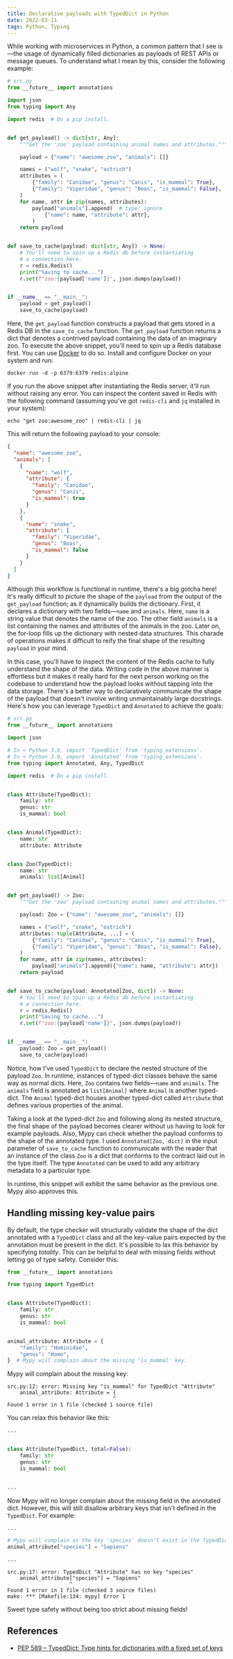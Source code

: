 ```yaml
---
title: Declarative payloads with TypedDict in Python
date: 2022-03-11
tags: Python, Typing
---
```


While working with microservices in Python, a common pattern that I see is—the usage of
dynamically filled dictionaries as payloads of REST APIs or message queues. To
understand what I mean by this, consider the following example:


```python
# src.py
from __future__ import annotations

import json
from typing import Any

import redis  # Do a pip install.


def get_payload() -> dict[str, Any]:
    """Get the 'zoo' payload containing animal names and attributes."""

    payload = {"name": "awesome_zoo", "animals": []}

    names = ("wolf", "snake", "ostrich")
    attributes = (
        {"family": "Canidae", "genus": "Canis", "is_mammal": True},
        {"family": "Viperidae", "genus": "Boas", "is_mammal": False},
    )
    for name, attr in zip(names, attributes):
        payload["animals"].append(  # type: ignore
            {"name": name, "attribute": attr},
        )
    return payload


def save_to_cache(payload: dict[str, Any]) -> None:
    # You'll need to spin up a Redis db before instantiating
    # a connection here.
    r = redis.Redis()
    print("Saving to cache...")
    r.set(f"zoo:{payload['name']}", json.dumps(payload))


if __name__ == "__main__":
    payload = get_payload()
    save_to_cache(payload)
```

Here, the `get_payload` function constructs a payload that gets stored in a Redis DB in
the `save_to_cache` function. The `get_payload` function returns a dict that denotes a
contrived payload containing the data of an imaginary zoo. To execute the above snippet,
you'll need to spin up a Redis database first. You can use
[Docker](https://www.docker.com/) to do so. Install and configure Docker on your system
and run:

```
docker run -d -p 6379:6379 redis:alpine
```

If you run the above snippet after instantiating the Redis server, it'll run without
raising any error. You can inspect the content saved in Redis with the following command
(assuming you've got `redis-cli` and `jq` installed in your system):

```
echo "get zoo:awesome_zoo" | redis-cli | jq
```

This will return the following payload to your console:

```json
{
  "name": "awesome_zoo",
  "animals": [
    {
      "name": "wolf",
      "attribute": {
        "family": "Canidae",
        "genus": "Canis",
        "is_mammal": true
      }
    },
    {
      "name": "snake",
      "attribute": {
        "family": "Viperidae",
        "genus": "Boas",
        "is_mammal": false
      }
    }
  ]
}
```

Although this workflow is functional in runtime, there's a big gotcha here! It's really
difficult to picture the shape of the `payload` from the output of the `get_payload`
function; as it dynamically builds the dictionary. First, it declares a dictionary with
two fields—`name` and `animals`. Here, `name` is a string value that denotes the name of
the zoo. The other field `animals` is a list containing the names and attributes of the
animals in the zoo. Later on, the for-loop fills up the dictionary with nested data
structures. This charade of operations makes it difficult to reify the final shape of
the resulting `payload` in your mind.

In this case, you'll have to inspect the content of the Redis cache to fully understand
the shape of the data. Writing code in the above manner is effortless but it makes it
really hard for the next person working on the codebase to understand how the payload
looks without tapping into the data storage. There's a better way to declaratively
communicate the shape of the payload that doesn't involve writing unmaintainably large
docstrings. Here's how you can leverage `TypedDict` and `Annotated` to achieve the goals:

```python
# src.py
from __future__ import annotations

import json

# In < Python 3.8, import 'TypedDict' from 'typing_extensions'.
# In < Python 3.9, import 'Annotated' from 'typing_extensions'.
from typing import Annotated, Any, TypedDict

import redis  # Do a pip install.


class Attribute(TypedDict):
    family: str
    genus: str
    is_mammal: bool


class Animal(TypedDict):
    name: str
    attribute: Attribute


class Zoo(TypedDict):
    name: str
    animals: list[Animal]


def get_payload() -> Zoo:
    """Get the 'zoo' payload containing animal names and attributes."""

    payload: Zoo = {"name": "awesome_zoo", "animals": []}

    names = ("wolf", "snake", "ostrich")
    attributes: tuple[Attribute, ...] = (
        {"family": "Canidae", "genus": "Canis", "is_mammal": True},
        {"family": "Viperidae", "genus": "Boas", "is_mammal": False},
    )
    for name, attr in zip(names, attributes):
        payload["animals"].append({"name": name, "attribute": attr})
    return payload


def save_to_cache(payload: Annotated[Zoo, dict]) -> None:
    # You'll need to spin up a Redis db before instantiating
    # a connection here.
    r = redis.Redis()
    print("Saving to cache...")
    r.set(f"zoo:{payload['name']}", json.dumps(payload))


if __name__ == "__main__":
    payload: Zoo = get_payload()
    save_to_cache(payload)
```

Notice, how I've used `TypedDict` to declare the nested structure of the payload `Zoo`.
In runtime, instances of typed-dict classes behave the same way as normal dicts. Here,
`Zoo` contains two fields—`name` and `animals`. The `animals` field is annotated as
`list[Animal]` where `Animal` is another typed-dict. The `Animal` typed-dict houses
another typed-dict called `Attribute` that defines various properties of the animal.

Taking a look at the typed-dict `Zoo` and following along its nested structure, the
final shape of the payload becomes clearer without us having to look for example
payloads. Also, Mypy can check whether the payload conforms to the shape of the
annotated type. I used `Annotated[Zoo, dict]` in the input parameter of `save_to_cache`
function to communicate with the reader that an instance of the class `Zoo` is a dict
that conforms to the contract laid out in the type itself. The type `Annotated` can be
used to add any arbitrary metadata to a particular type.

In runtime, this snippet will exhibit the same behavior as the previous one. Mypy also
approves this.

## Handling missing key-value pairs

By default, the type checker will structurally validate the shape of the dict annotated
with a `TypedDict` class and all the key-value pairs expected by the annotation must be
present in the dict. It's possible to lax this behavior by specifying *totality*. This
can be helpful to deal with missing fields without letting go of type safety. Consider
this:

```python
from __future__ import annotations

from typing import TypedDict


class Attribute(TypedDict):
    family: str
    genus: str
    is_mammal: bool


animal_attribute: Attribute = {
    "family": "Hominidae",
    "genus": "Homo",
}  # Mypy will complain about the missing 'is_mammal' key.
```

Mypy will complain about the missing key:

```
src.py:12: error: Missing key "is_mammal" for TypedDict "Attribute"
    animal_attribute: Attribute = {
                                  ^
Found 1 error in 1 file (checked 1 source file)
```

You can relax this behavior like this:

```python
...


class Attribute(TypedDict, total=False):
    family: str
    genus: str
    is_mammal: bool


...
```

Now Mypy will no longer complain about the missing field in the annotated dict. However,
this will still disallow arbitrary keys that isn't defined in the `TypedDict`. For
example:

```python
...

# Mypy will complain as the key 'species' doesn't exist in the TypedDict.
animal_attribute["species"] = "Sapiens"

...
```

```
src.py:17: error: TypedDict "Attribute" has no key "species"
    animal_attribute["species"] = "Sapiens"
                    ^
Found 1 error in 1 file (checked 3 source files)
make: *** [Makefile:134: mypy] Error 1

```

Sweet type safety without being too strict about missing fields!

## References

* [PEP 589 – TypedDict: Type hints for dictionaries with a fixed set of keys](https://peps.python.org/pep-0589/)
